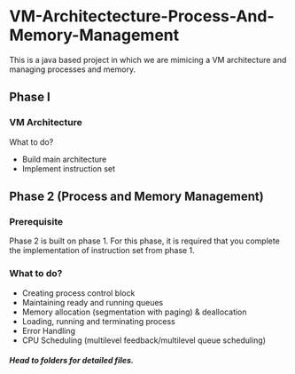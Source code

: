 # VM-Architectecture-Process-And-Memory-Management

This is a java based project in which we are mimicing a VM architecture and managing processes and memory. 

## Phase I
### VM Architecture
What to do?
* Build main architecture
* Implement instruction set

## Phase 2 (Process and Memory Management)
### Prerequisite
Phase 2 is built on phase 1. For this phase, it is required that you complete the implementation of instruction set from phase 1.
### What to do?
* Creating process control block
* Maintaining ready and running queues
* Memory allocation (segmentation with paging) & deallocation 
* Loading, running and terminating process
* Error Handling
* CPU Scheduling (multilevel feedback/multilevel queue scheduling)


##### Head to folders for detailed files.
